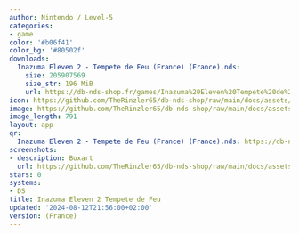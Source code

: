 ```yaml
---
author: Nintendo / Level-5
categories:
- game
color: '#b06f41'
color_bg: '#80502f'
downloads:
  Inazuma Eleven 2 - Tempete de Feu (France) (France).nds:
    size: 205907569
    size_str: 196 MiB
    url: https://db-nds-shop.fr/games/Inazuma%20Eleven%20Tempete%20de%20Feu%20%28France%29.zip
icon: https://github.com/TheRinzler65/db-nds-shop/raw/main/docs/assets/images/icons/inazumaeleventempetedefeu.png
image: https://github.com/TheRinzler65/db-nds-shop/raw/main/docs/assets/images/icons/inazumaeleventempetedefeu.png
image_length: 791
layout: app
qr:
  Inazuma Eleven 2 - Tempete de Feu (France) (France).nds: https://db-nds-shop.fr/assets/images/qr/inazuma-eleven-2---tempete-de-feu-france-france-nds.png
screenshots:
- description: Boxart
  url: https://github.com/TheRinzler65/db-nds-shop/raw/main/docs/assets/images/boxart/Inazuma%20Eleven%202%20-%20Tempete%20de%20Feu%20(France).nds.png
stars: 0
systems:
- DS
title: Inazuma Eleven 2 Tempete de Feu
updated: '2024-08-12T21:56:00+02:00'
version: (France)
---
```

